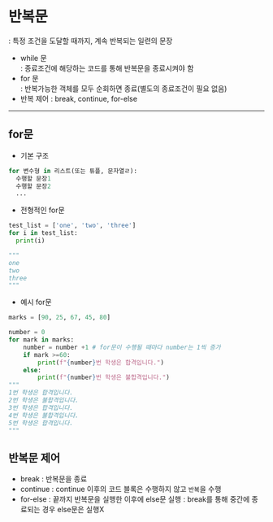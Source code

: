 # 반복문
: 특정 조건을 도달할 때까지, 계속 반복되는 일련의 문장

- while 문<br/>
: 종료조건에 해당하는 코드를 통해 반복문을 종료시켜야 함
- for 문<br/>
: 반복가능한 객체를 모두 순회하면 종료(별도의 종료조건이 필요 없음)
- 반복 제어
: break, continue, for-else
---
## for문
- 기본 구조
```python
for 변수형 in 리스트(또는 튜플, 문자열ㄹ):
  수행할 문장1
  수행할 문장2
  ...
```
- 전형적인 for문
```python
test_list = ['one', 'two', 'three']
for i in test_list:
  print(i)

""" 
one
two
three
"""
```
- 예시 for문
```python
marks = [90, 25, 67, 45, 80]

number = 0
for mark in marks:
    number = number +1 # for문이 수행될 때마다 number는 1씩 증가
    if mark >=60:
        print(f"{number}번 학생은 합격입니다.")
    else:
        print(f"{number}번 학생은 불합격입니다.")
"""
1번 학생은 합격입니다.
2번 학생은 불합격입니다.
3번 학생은 합격입니다.
4번 학생은 불합격입니다.
5번 학생은 합격입니다.
"""
```

## 반복문 제어

- break
: 반복문을 종료
- continue
: continue 이후의 코드 블록은 수행하지 않고 `반복`을 수행
- for-else
: 끝까지 반복문을 실행한 이후에 else문 실행
  : break를 통해 중간에 종료되는 경우 else문은 실행X